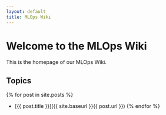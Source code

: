 ```yaml
---
layout: default
title: MLOps Wiki
---
```


# Welcome to the MLOps Wiki

This is the homepage of our MLOps Wiki.

## Topics

{% for post in site.posts %}

- [{{ post.title }}]({{ site.baseurl }}{{ post.url }})
  {% endfor %}
